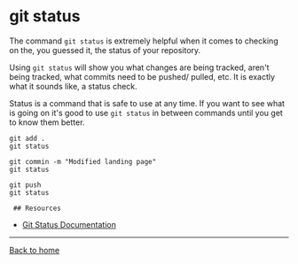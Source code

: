 # git status

The command `git status` is extremely helpful when it comes to checking on the, you guessed it, the status of your repository.

Using `git status` will show you what changes are being tracked, aren't being tracked, what commits need to be pushed/ pulled, etc. It is exactly what it sounds like, a status check.

Status is a command that is safe to use at any time. If you want to see what is going on it's good to use `git status` in between commands until you get to know them better. 

    git add .
    git status

    git commin -m "Modified landing page"
    git status

    git push
    git status

     ## Resources
  - [Git Status Documentation](https://git-scm.com/docs/git-status)
  ---
  [Back to home](../READ.md)
  